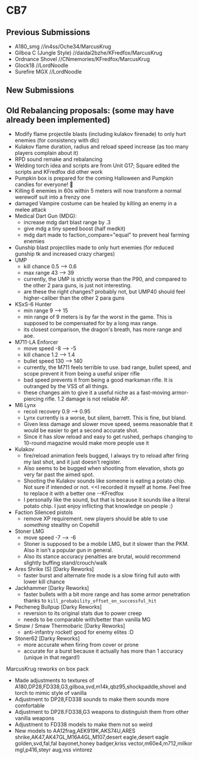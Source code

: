 ﻿# CB7
## Previous Submissions
* A180_smg //in4ss/Oche34/MarcusKrug
* Gilboa C (Jungle Style) //daidai2bzhe/KFredfox/MarcusKrug
* Ordnance Shovel //CNmemories/KFredfox/MarcusKrug
* Glock18 //LordNoodle
* Surefire MGX //LordNoodle

## New Submissions



## Old Rebalancing proposals: (some may have already been implemented)
* Modify flame projectile blasts (including kulakov firenade) to only hurt enemies (for consistency with dlc)
* Kulakov flame duration, radius and reload speed increase (as too many players complain about it)
* RPD sound remake and rebalancing
* Welding torch idea and scripts are from Unit G17; Square edited the scripts and KFredfox did other work
* Pumpkin box is prepared for the coming Halloween and Pumpkin candies for everyone! 🎃
* Killing 6 enemies in 60s within 5 meters will now transform a normal werewolf suit into a frenzy one
* damaged Vampire costume can be healed by killing an enemy in a melee attack
* Medical Dart Gun (MDG):
  - increase mdg dart blast range by .3
  - give mdg a tiny speed boost (half medkit)
  - mdg dart made to faction_compare="equal" to prevent heal farming enemies
* Gunship blast projectiles made to only hurt enemies (for reduced gunship tk and increased crazy charges)
* UMP
  - kill chance 0.5 --> 0.6
  - max range 43 --> 39
  - currently, the UMP is strictly worse than the P90, and compared to the other 2 para guns, is just not interesting.
  - are these the right changes? probably not, but UMP40 should feel higher-caliber than the other 2 para guns
* KSxS-6 Hunter
  - min range 9 --> 15
  - min range of 9 meters is by far the worst in the game. This is supposed to be compensated for by a long max range.
  - its closest comparison, the dragon's breath, has more range and aoe.
* M711-LA Enforcer
  - move speed   -8  --> -5
  - kill chance  1.2 --> 1.4
  - bullet speed 130 --> 140
  - currently, the M711 feels terrible to use. bad range, bullet speed, and scope prevent it from being a useful sniper rifle
  - bad speed prevents it from being a good marksman rifle.  It is outranged by the VSS of all things.
  - these changes aim to give it a useful niche as a fast-moving armor-piercing rifle. 1.2 damage is not reliable AP.
* M6 Lynx
  - recoil recovery 0.9 --> 0.95
  - Lynx currently is a worse, but silent, barrett. This is fine, but bland.
  - Given less damage and slower move speed, seems reasonable that it would be easier to get a second accurate shot.
  - Since it has slow reload and easy to get rushed, perhaps changing to 10-round magazine would make more people use it
* Kulakov
  - fire/reload animation feels bugged, I always try to reload after firing my last shot, and it just doesn't register.
  - Also seems to be bugged when shooting from elevation, shots go very far past the aimed spot.
  - Shooting the Kulakov sounds like someone is eating a potato chip. Not sure if intended or not. <<I recorded it myself at home. Feel free to replace it with a better one --KFredfox
  - I personally like the sound, but that is because it sounds like a literal potato chip. I just enjoy inflicting that knowledge on people :)
* Faction Silenced pistols 
  - remove XP requirement. new players should be able to use *something* stealthy on Copehill
* Stoner LMG
  - move speed  -7 --> -6
  - Stoner is supposed to be a mobile LMG, but it slower than the PKM.  Also it isn't a popular gun in general.
  - Also its stance accuracy penalties are brutal, would recommend slightly buffing stand/crouch/walk
* Ares Shrike (S) [Darky Reworks]
  - faster burst and alternate fire mode is a slow firing full auto with lower kill chance
* Jackhammer [Darky Reworks]
  - faster bullets with a bit more range and has some armor penetration thanks to `kill_probability_offset_on_successful_hit`
* Pecheneg Bullpup [Darky Reworks]
  - reversion to its original stats due to power creep
  - needs to be comparable with/better than vanilla MG
* Smaw / Smaw Thermobaric [Darky Reworks]
  - anti-infantry rocket! good for enemy elites :D
* Stoner62 [Darky Reworks]
  - more accurate when firing from cover or prone
  - accurate for a burst because it actually has more than 1 accuracy (unique in that regard!)


MarcusKrug reworks on box pack
* Made adjustments to textures of A180,DP28,FD338,G3,gilboa,svd,m14k,qbz95,shockpaddle,shovel and torch to mimic style of vanilla
* Adjustment to DP28,FD338 sounds to make them sounds more comfortable
* Adjustment to DP28.FD338,G3 weapons to distinguish them from other vanilla weapons
* Adjustment to FD338 models to make them not so weird
* New models to AA12frag,AEK919K,AKS74U,ARES shrike,AK47,AK47GL,M16A4GL,M107,desert eagle,desert eagle golden,svd,fal,fal bayonet,honey badger,kriss vector,m60e4,m712,milkor mgl,p416,steyr aug,vss vintorez
